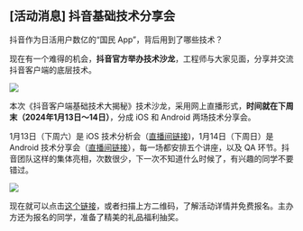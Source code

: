 ## [活动消息] 抖音基础技术分享会

抖音作为日活用户数亿的“国民 App”，背后用到了哪些技术？

现在有一个难得的机会，**抖音官方举办技术沙龙**，工程师与大家见面，分享并交流抖音客户端的底层技术。

![](https://cdn.beekka.com/blogimg/asset/202401/bg2024010202.webp)

本次《抖音客户端基础技术大揭秘》技术沙龙，采用网上直播形式，**时间就在下周末（2024年1月13日～14日）**，分成 iOS 和 Android 两场技术分享会。

1月13日（下周六）是 iOS 技术分析会（[直播间链接](https://live.byteoc.com/9281/2083745))，1月14日（下周日）是 Android 技术分享会（[直播间链接](https://live.byteoc.com/9281/1379960)），每一场都安排五个讲座，以及 QA 环节。抖音团队这样的集体亮相，次数很少，下一次不知道什么时候了，有兴趣的同学不要错过。

![](https://cdn.beekka.com/blogimg/asset/202401/bg2024010201.webp)

现在就可以点击[这个链接](https://www.bagevent.com/event/sales/mvmcif93ug33f4rnsj63dlk2pdlbblnz)，或者扫描上方二维码，了解活动详情并免费报名。主办方还为报名的同学，准备了精美的礼品福利抽奖。
